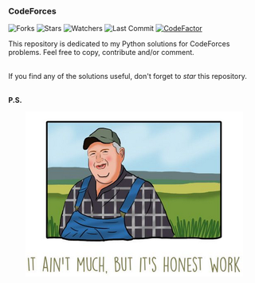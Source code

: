 <h3> CodeForces </h3>

![Forks](https://img.shields.io/github/forks/shukkkur/CodeForces.svg)
![Stars](https://img.shields.io/github/stars/shukkkur/CodeForces.svg)
![Watchers](https://img.shields.io/github/watchers/shukkkur/CodeForces.svg)
![Last Commit](https://img.shields.io/github/last-commit/shukkkur/CodeForces.svg) 
[![CodeFactor](https://www.codefactor.io/repository/github/shukkkur/codeforces/badge)](https://www.codefactor.io/repository/github/shukkkur/codeforces)


This repository is dedicated to my Python solutions for CodeForces problems. Feel free to copy, contribute and/or comment.
<br><br>
<p>If you find any of the solutions useful, don't forget to <i>star</i> this repository.</p>

<br>
<b>P.S.</b>

<p align='center'>
  <img src='https://github.com/shukkkur/Predict-Species-from-Images/blob/df79568afb602fb561d17158619b3b6c112c0d9a/datasets/image.png'>
</p>
